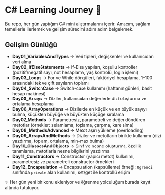 # C# Learning Journey 🚀

Bu repo, her gün yaptığım C# mini alıştırmalarını içerir.
Amacım, sağlam temellerle ilerlemek ve gelişim sürecimi adım adım belgelemek. 

## Gelişim Günlüğü
- **Day01_VariablesAndTypes** → Veri tipleri, değişkenler ve kullanıcıdan veri alma
- **Day02_IfElseStatements** → If-Else yapıları, koşullu kontroller (pozitif/negatif sayı, not hesaplama, yaş kontrolü, login işlemi)
- **Day03_Loops** → For ve While döngüleri, faktöriyel hesaplama, 1–100 arasındaki tek ve çift sayıların toplamı
- **Day04_SwitchCase** → Switch-case kullanımı (haftanın günleri, basit hesap makinesi)
- **Day05_Arrays** → Diziler, kullanıcıdan değerlerle dizi oluşturma ve ortalama hesaplama
- **Day06_ArrayOperations** → Dizilerde en küçük ve en büyük sayıyı bulma, küçükten büyüğe ve büyükten küçüğe sıralama
- **Day07_Methods** → Parametresiz, parametreli ve değer döndüren metotlar (örnekler: selamlama, toplama, çarpma, kare alma)
- **Day08_MethodsAdvanced** → Metot aşırı yükleme (overloading)
- **Day09_ArraysAndMethods** → Diziler ve metotların birlikte kullanımı (dizi yazdırma, toplam, ortalama, min–max bulma)
- **Day10_ClassesAndObjects** → Sınıf ve nesne oluşturma, özellik tanımlama, metotlarla nesne bilgilerini yazdırma
- **Day11_Constructors** → Constructor (yapıcı metot) kullanımı, parametresiz ve parametreli constructor örnekleri
- **Day12_Encapsulation** → Encapsulation (kapsülleme) örneği: `Ogrenci` sınıfında `private` alan kullanımı, set/get ile kontrollü erişim  


✨ Her gün yeni bir konu ekleniyor ve öğrenme yolculuğum burada kayıt altında tutuluyor.
